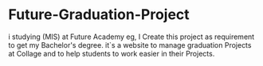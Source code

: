 # Future-Graduation-Project
i studying (MIS) at Future Academy eg, I Create this project as requirement to get my Bachelor's degree. it`s a website to manage graduation Projects at Collage and to help students to work easier in their Projects. 
